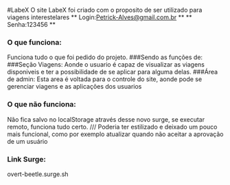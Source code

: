 #LabeX
O site LabeX foi criado com o proposito de ser utilizado para viagens interestelares
** Login:Petrick-Alves@gmail.com.br ** 
** Senha:123456 ** 

### O que funciona:
Funciona tudo o que foi pedido do projeto. ###Sendo as funções de:
###Seção Viagens:
Aonde o usuario é capaz de visualizar as viagens disponiveis e ter a possibilidade de se aplicar para alguma delas.
###Área de admin:
Esta area é voltada para o controle do site, aonde pode se gerenciar viagens e as aplicações dos usuarios

### O que não funciona:
Não fica salvo no localStorage através desse novo surge, se executar remoto, funciona tudo certo. /// Poderia ter estilizado e deixado um pouco mais funcional, como por exemplo atualizar quando não aceitar a aprovação de um usuário

### Link Surge:
overt-beetle.surge.sh
